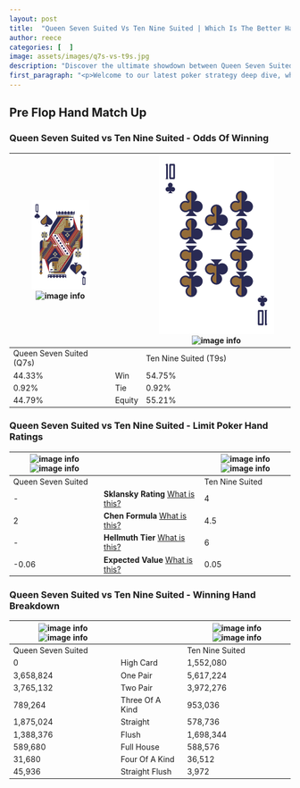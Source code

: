 ```yaml
---
layout: post
title:  "Queen Seven Suited Vs Ten Nine Suited | Which Is The Better Hand In Poker? A Complete Guide"
author: reece
categories: [  ]
image: assets/images/q7s-vs-t9s.jpg
description: "Discover the ultimate showdown between Queen Seven Suited and Ten Nine Suited in poker! Uncover the odds, strategies, and scenarios where one hand triumphs over the other. Get ready to up your poker game with this thrilling analysis."
first_paragraph: "<p>Welcome to our latest poker strategy deep dive, where we're pitting two distinct hands against each other in a high-stakes showdown: Queen Seven Suited vs Ten Nine Suited.</p><p>In the dynamic world of poker, every decision counts, and knowing which hand holds the upper hand is key to your success at the table.</p><p>In this article, we'll dissect these two hands, explore the scenarios where one dominates the other, and equip you with the knowledge to make strategic choices that can tip the odds in your favor.</p><p>Get ready to unravel the intriguing dynamics of these poker hands and elevate your game to new heights.</p>"
---
```




[comment]: # (sp0)

## Pre Flop Hand Match Up

<div class="table hand-ratings" markdown="1"> 



### Queen Seven Suited vs Ten Nine Suited - Odds Of Winning


    
| ![image info](assets/images/hand1/q.png) ![image info](assets/images/hand1/7s.png) |  | ![image info](assets/images/hand2/t.png) ![image info](assets/images/hand2/9s.png) |
| -------- | -------- | -------- |
| Queen Seven Suited (Q7s) |  | Ten Nine Suited (T9s) |
| 44.33% | Win | 54.75% |
| 0.92% | Tie | 0.92% |
| 44.79% | Equity | 55.21% |




[comment]: # (sp1)



### Queen Seven Suited vs Ten Nine Suited - Limit Poker Hand Ratings


    
| ![image info](https://www.riverpairs.com/assets/images/hand1/q.png) ![image info](https://www.riverpairs.com/assets/images/hand1/7s.png) |  | ![image info](https://www.riverpairs.com/assets/images/hand2/t.png) ![image info](https://www.riverpairs.com/assets/images/hand2/9s.png) |
| -------- | -------- | -------- |
| Queen Seven Suited |  | Ten Nine Suited |
| - | **Sklansky Rating** [What is this?](/sklansky-rating-explained) | 4 |
| 2 | **Chen Formula** [What is this?](/chen-formula-explained) | 4.5 |
| - | **Hellmuth Tier** [What is this?](/Hellmuth-tier-explained) | 6 |
| -0.06 | **Expected Value** [What is this?](/expected-value-explained) | 0.05 |




[comment]: # (sp2)



### Queen Seven Suited vs Ten Nine Suited - Winning Hand Breakdown


    
| ![image info](https://www.riverpairs.com/assets/images/hand1/q.png) ![image info](https://www.riverpairs.com/assets/images/hand1/7s.png) |  | ![image info](https://www.riverpairs.com/assets/images/hand2/t.png) ![image info](https://www.riverpairs.com/assets/images/hand2/9s.png) |
| -------- | -------- | -------- |
| Queen Seven Suited |  | Ten Nine Suited |
| 0 | High Card | 1,552,080 |
| 3,658,824 | One Pair | 5,617,224 |
| 3,765,132 | Two Pair | 3,972,276 |
| 789,264 | Three Of A Kind | 953,036 |
| 1,875,024 | Straight | 578,736 |
| 1,388,376 | Flush | 1,698,344 |
| 589,680 | Full House | 588,576 |
| 31,680 | Four Of A Kind | 36,512 |
| 45,936 | Straight Flush | 3,972 |




[comment]: # (sp3)



</div>

[comment]: # (sp4)



[comment]: # (sp5)

